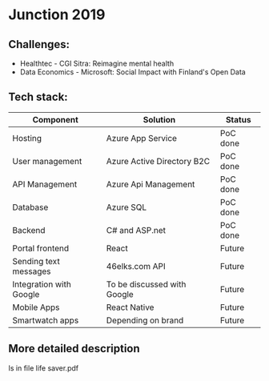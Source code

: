 # Junction 2019

## Challenges:
* Healthtec - CGI Sitra: Reimagine mental health
* Data Economics - Microsoft: Social Impact with Finland's Open Data

## Tech stack:
Component | Solution | Status
--------- | -------- | ------
Hosting | Azure App Service | PoC done
User management | Azure Active Directory B2C | PoC done
API Management | Azure Api Management | PoC done
Database | Azure SQL | PoC done
Backend | C# and ASP.net | PoC done
Portal frontend | React | Future
Sending text messages | 46elks.com API | Future
Integration with Google | To be discussed with Google | Future
Mobile Apps | React Native | Future
Smartwatch apps | Depending on brand | Future

## More detailed description
Is in file life saver.pdf
